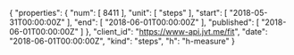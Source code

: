 {
  "properties": {
    "num": [
      8411
    ],
    "unit": [
      "steps"
    ],
    "start": [
      "2018-05-31T00:00:00Z"
    ],
    "end": [
      "2018-06-01T00:00:00Z"
    ],
    "published": [
      "2018-06-01T00:00:00Z"
    ]
  },
  "client_id": "https://www-api.jvt.me/fit",
  "date": "2018-06-01T00:00:00Z",
  "kind": "steps",
  "h": "h-measure"
}
